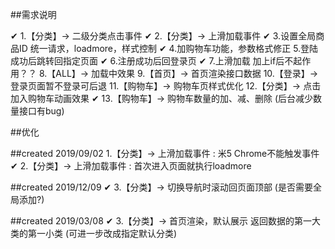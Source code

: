 ##需求说明

✔ 1.【分类】-> 二级分类点击事件
✔ 2.【分类】-> 上滑加载事件
✔ 3.设置全局商品ID 统一请求，loadmore，样式控制
✔ 4.加购物车功能，参数格式修正
  5.登陆成功后跳转回指定页面
✔ 6.注册成功后回登录页
✔ 7.上滑加载 加上if后不起作用？？
  8.【ALL】-> 加载中效果
  9.【首页】-> 首页渲染接口数据
  10.【登录】-> 登录页面暂不登录可后退
  11.【购物车】-> 购物车页样式优化
  12.【分类】-> 点击加入购物车动画效果
✔  13.【购物车】-> 购物车数量的加、减、删除     (后台减少数量接口有bug)


##优化

##created 2019/09/02
  1.【分类】-> 上滑加载事件 : 米5 Chrome不能触发事件
✔ 2.【分类】-> 上滑加载事件 : 首次进入页面就执行loadmore

##created 2019/12/09
✔ 3.【分类】-> 切换导航时滚动回页面顶部     (是否需要全局添加?)

##created 2019/03/08
✔ 3.【分类】-> 首页渲染，默认展示 返回数据的第一大类的第一小类     (可进一步改成指定默认分类)
